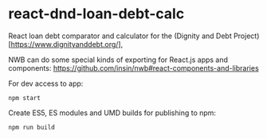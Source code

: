 # react-dnd-loan-debt-calc

React loan debt comparator and calculator for the (Dignity and Debt Project)[https://www.dignityanddebt.org/],

NWB can do some special kinds of exporting for React.js apps and components: https://github.com/insin/nwb#react-components-and-libraries

For dev access to app:
```
npm start
```

Create ES5, ES modules and UMD builds for publishing to npm:

```
npm run build
```
